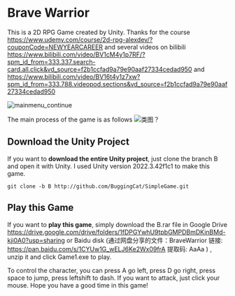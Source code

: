 # Brave Warrior
This is a 2D RPG Game created by Unity. Thanks for the course https://www.udemy.com/course/2d-rpg-alexdev/?couponCode=NEWYEARCAREER and several videos on bilibili https://www.bilibili.com/video/BV1cM4y1p7RF/?spm_id_from=333.337.search-card.all.click&vd_source=f2b1ccfad9a79e90aaf27334cedad950 and https://www.bilibili.com/video/BV16t4y1z7xw?spm_id_from=333.788.videopod.sections&vd_source=f2b1ccfad9a79e90aaf27334cedad950

![mainmenu_continue](https://github.com/user-attachments/assets/db805056-9940-4ec7-87c1-440332e90e74)

The main process of the game is as follows
![类图？](https://github.com/user-attachments/assets/75a9b795-c7fc-4010-868f-803dacb102bc)



## Download the Unity Project

If you want to **download the entire Unity project**, just clone the branch B and open it with Unity.
I used Unity version 2022.3.42f1c1 to make this game.

```
git clone -b B http://github.com/BuggingCat/SimpleGame.git
```

## Play this Game


If you want to **play this game**, simply download the B.rar file in Google Drive https://drive.google.com/drive/folders/1fDPGYwhU9tpbGMPDBmDKinBMd-kji0A0?usp=sharing or Baidu disk (通过网盘分享的文件：BraveWarrior
链接: https://pan.baidu.com/s/1CYUw1G_wELJ6Ke2Wx09frA 提取码: AaAa )
 , unzip it and click Game1.exe to play. 

To control the character, you can press A go left, press D go right, press space to jump, press leftshift to dash. If you want to attack, just click your mouse.
Hope you have a good time in this game!
